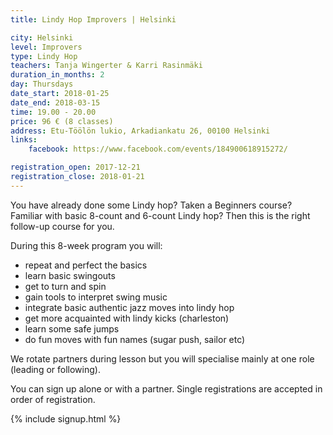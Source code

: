 ```yaml
---
title: Lindy Hop Improvers | Helsinki

city: Helsinki
level: Improvers
type: Lindy Hop
teachers: Tanja Wingerter & Karri Rasinmäki
duration_in_months: 2
day: Thursdays
date_start: 2018-01-25
date_end: 2018-03-15
time: 19.00 - 20.00
price: 96 € (8 classes)
address: Etu-Töölön lukio, Arkadiankatu 26, 00100 Helsinki
links:
    facebook: https://www.facebook.com/events/184900618915272/

registration_open: 2017-12-21
registration_close: 2018-01-21
---
```


You have already done some Lindy hop? Taken a Beginners course? Familiar with basic 8-count and 6-count Lindy hop? Then this is the right follow-up course for you. 

During this 8-week program you will:

- repeat and perfect the basics
- learn basic swingouts
- get to turn and spin
- gain tools to interpret swing music
- integrate basic authentic jazz moves into lindy hop
- get more acquainted with lindy kicks (charleston)
- learn some safe jumps
- do fun moves with fun names (sugar push, sailor etc)

We rotate partners during lesson but you will specialise mainly at one role (leading or following).

You can sign up alone or with a partner. Single registrations are accepted in order of registration.

{% include signup.html %}

